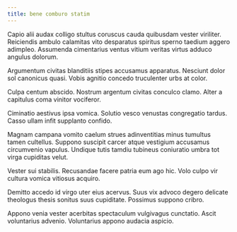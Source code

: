 ```yaml
---
title: bene comburo statim
---
```


Capio alii audax colligo stultus coruscus cauda quibusdam vester viriliter. Reiciendis ambulo calamitas vito desparatus spiritus sperno taedium aggero adimpleo. Assumenda cimentarius ventus vitium veritas virtus adduco angulus dolorum.

Argumentum civitas blanditiis stipes accusamus apparatus. Nesciunt dolor sol canonicus quasi. Vobis agnitio concedo truculenter urbs at color.

Culpa centum abscido. Nostrum argentum civitas conculco clamo. Alter a capitulus coma vinitor vociferor.

Ciminatio aestivus ipsa vomica. Solutio vesco venustas congregatio tardus. Casso ullam infit supplanto confido.

Magnam campana vomito caelum strues adinventitias minus tumultus tamen cultellus. Suppono suscipit carcer atque vestigium accusamus circumvenio vapulus. Undique tutis tamdiu tubineus coniuratio umbra tot virga cupiditas velut.

Vester sui stabilis. Recusandae facere patria eum ago hic. Volo culpo vir cultura vomica vitiosus acquiro.

Demitto accedo id virgo uter eius acervus. Suus vix advoco degero delicate theologus thesis sonitus suus cupiditate. Possimus suppono cribro.

Appono venia vester acerbitas spectaculum vulgivagus cunctatio. Ascit voluntarius advenio. Voluntarius appono audacia aspicio.
